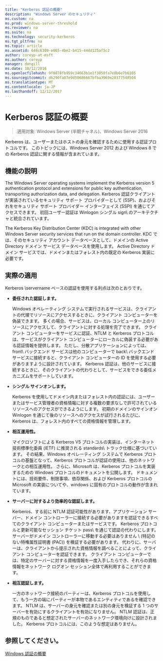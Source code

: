 ```yaml
---
title: "Kerberos 認証の概要"
description: "Windows Server のセキュリティ"
ms.custom: na
ms.prod: windows-server-threshold
ms.reviewer: na
ms.suite: na
ms.technology: security-kerberos
ms.tgt_pltfrm: na
ms.topic: article
ms.assetid: 646c6309-e865-4be2-b415-44dd125af5c2
author: coreyp-at-msft
ms.author: coreyp
manager: dongill
ms.date: 10/12/2016
ms.openlocfilehash: 9f8878fb959c34663b1e1f3858fa7e0b6e7b6105
ms.sourcegitcommit: db290fa07e9d50686667bfba3969e20377548504
ms.translationtype: MT
ms.contentlocale: ja-JP
ms.lasthandoff: 12/12/2017
---
```

# <a name="kerberos-authentication-overview"></a>Kerberos 認証の概要

>適用対象: Windows Server (半期チャネル)、Windows Server 2016

Kerberos は、ユーザーまたはホストの身元を確認するために使用する認証プロトコルです。 このトピックには、Windows Server 2012 および Windows 8 での Kerberos 認証に関する情報が含まれています。

## <a name="BKMK_OVER"></a>機能の説明
The Windows Server operating systems implement the Kerberos version 5 authentication protocol and extensions for public key authentication, transporting authorization data, and delegation. Kerberos 認証クライアントが実装されているセキュリティ サポート プロバイダーとして \(SSP\)、およびそれをセキュリティ サポート プロバイダー インターフェイス \(SSPI\) を通じてアクセスできます。 初回ユーザー認証は Winlogon シングル sign\ のアーキテクチャと統合されています。

The Kerberos Key Distribution Center \(KDC\) is integrated with other Windows Server security services that run on the domain controller. KDC では、そのセキュリティ アカウント データベースとして、ドメインの Active Directory ドメイン サービス データベースを使用します。 Active Directory ドメイン サービスでは、ドメインまたはフォレスト内の既定の Kerberos 実装に必要です。

## <a name="kerb_tr_Kerb_Benefits"></a>実際の適用
Kerberos \servername ベースの認証を使用する利点は次のとおりです。

-   **委任された認証します。**

    Windows オペレーティング システムで実行されるサービスは、クライアントの代理でリソースにアクセスするときに、クライアント コンピューターを偽装できます。 多くの場合、サービスは、ローカル コンピューター上のリソースにアクセスして、クライアントに対する処理を完了できます。 クライアント コンピューターをサービスに認証、NTLM と Kerberos プロトコルは、サービスがクライアント コンピューターにローカルに偽装する必要がある認証情報を提供します。 ただし、分散アプリケーションによっては、front\ バックエンド サービスは他のコンピューターで back\ バックエンド サービスに接続すると、クライアント コンピューターの ID を使用する必要がありますように設計されています。 Kerberos 認証は、他のサービスに接続するときに、そのクライアントの代わりとして、サービスをできる委任メカニズムをサポートしています。

-   **シングル サインオンします。**

    Kerberos を使用してドメイン内またはフォレスト内の認証には、ユーザーまたはサービス管理者の資格情報に対する複数の要求なしで許可されているリソースへのアクセスができるようにします。 初期のドメインのサインオン Winlogon を通じて後のリソースへのアクセスが試行されるたびに、Kerberos は、フォレスト内のすべての資格情報を管理します。

-   **相互運用性。**

    マイクロソフトによる Kerberos V5 プロトコルの実装は、インターネット技術標準化委員 \(IETF\) に推奨される standards\ トラック仕様に基づいています。 その結果、Windows オペレーティング システムで Kerberos プロトコルの基盤となって、Kerberos プロトコルが認証の使用は、他のネットワークとの相互運用性。 さらに、Microsoft は、Kerberos プロトコルを実装するための Windows プロトコルのドキュメントを公開します。 ドキュメントには、技術要件、制限事項、依存関係、および Kerberos プロトコルの Microsoft の実装についてや、windows に固有のプロトコルの動作が含まれています。

-   **サーバーに対するより効率的な認証します。**

    Kerberos、する前に NTLM 認証可能性があります、アプリケーション サーバー、ドメイン コントローラーに接続する必要がありますを認証できるすべてのクライアント コンピューターまたはサービスです。 Kerberos プロトコルと更新可能なセッション チケット pass\ を通じて認証の代わりにします。 サーバーがドメイン コントローラーに移動する必要はありません \ (特記のない特権属性証明書 \(PAC\)\) を検証する必要があります。 代わりに、サーバーは、クライアントから提示された資格情報を調べることによって、クライアント コンピューターを認証できます。 クライアント コンピューターでは、特定のサーバーに対する資格情報を一度入手したらでき、それらの資格情報をネットワーク ログオン セッション全体で再利用することができます。

-   **相互認証します。**

    一方のネットワーク接続のパーティーは、Kerberos プロトコルを使用して、もう一方の端にパーティーが本物であるエンティティであるを確認できます。 NTLM は、サーバーの身元を確認または別の身元を検証する 1 つのサーバーを有効にするクライアントを有効になりません。 NTLM 認証は、正規のものであると想定されたサーバーのネットワーク環境向けに設計されました。 Kerberos プロトコルには、このような想定はありません。

## <a name="see-also"></a>参照してください。
[Windows 認証の概要](../windows-authentication/windows-authentication-overview.md)


